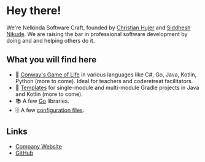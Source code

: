 # Hey there!

We're Nelkinda Software Craft, founded by [Christian Hujer](https://github.com/christianhujer) and [Siddhesh Nikude](https://github.com/sidnik007).
We are raising the bar in professional software development by doing and and helping others do it.

## What you will find here
- 👾 [Conway's Game of Life](pages/GameOfLife.md) in various languages like C#, Go, Java, Kotlin, Python (more to come).
  Ideal for teachers and coderetreat facilitators.
- 📔 [Templates](pages/Templates.md) for single-module and multi-module Gradle projects in Java and Kotlin (more to come).
- 📚 A few [Go](pages/Go.md) libraries.
- 🗄️ A few [configuration files](files/).

## Links
- [Company Website](https://nelkinda.com/)
- [GitHub](https://github.com/nelkinda/)
